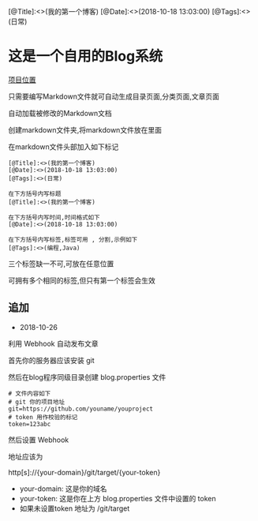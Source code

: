 [@Title]:<>(我的第一个博客)
[@Date]:<>(2018-10-18 13:03:00)
[@Tags]:<>(日常)



# 这是一个自用的Blog系统

[项目位置](https://github.com/actar233/blog)

只需要编写Markdown文件就可自动生成目录页面,分类页面,文章页面

自动加载被修改的Markdown文档

创建markdown文件夹,将markdown文件放在里面

在markdown文件头部加入如下标记

```
[@Title]:<>(我的第一个博客)
[@Date]:<>(2018-10-18 13:03:00)
[@Tags]:<>(日常)
```

```
在下方括号内写标题
[@Title]:<>(我的第一个博客)
```

```
在下方括号内写时间,时间格式如下
[@Date]:<>(2018-10-18 13:03:00)
```

```
在下方括号内写标签,标签可用 , 分割,示例如下
[@Tags]:<>(编程,Java)
```

三个标签缺一不可,可放在任意位置

可拥有多个相同的标签,但只有第一个标签会生效

## 追加

* 2018-10-26

利用 Webhook 自动发布文章

首先你的服务器应该安装 git

然后在blog程序同级目录创建 blog.properties 文件

```
# 文件内容如下
# git 你的项目地址
git=https://github.com/youname/youproject
# token 用作校验的标记
token=123abc
```

然后设置 Webhook

地址应该为

http\[s]://{your-domain}/git/target/{your-token}

* your-domain: 这是你的域名
* your-token: 这是你在上方 blog.properties 文件中设置的 token
* 如果未设置token 地址为 /git/target


